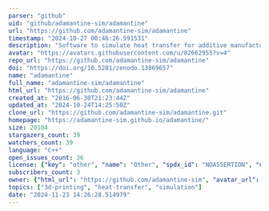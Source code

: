 ```yaml
---
parser: "github"
uid: "github/adamantine-sim/adamantine"
url: "https://github.com/adamantine-sim/adamantine"
timestamp: "2024-10-27 00:46:26.591531"
description: "Software to simulate heat transfer for additive manufacturing"
avatar: "https://avatars.githubusercontent.com/u/82662955?v=4"
repo_url: "https://github.com/adamantine-sim/adamantine"
doi: "https://doi.org/10.5281/zenodo.13869657"
name: "adamantine"
full_name: "adamantine-sim/adamantine"
html_url: "https://github.com/adamantine-sim/adamantine"
created_at: "2016-06-30T21:23:44Z"
updated_at: "2024-10-24T14:25:50Z"
clone_url: "https://github.com/adamantine-sim/adamantine.git"
homepage: "https://adamantine-sim.github.io/adamantine/"
size: 20104
stargazers_count: 39
watchers_count: 39
language: "C++"
open_issues_count: 36
license: {"key": "other", "name": "Other", "spdx_id": "NOASSERTION", "url": null, "node_id": "MDc6TGljZW5zZTA="}
subscribers_count: 3
owner: {"html_url": "https://github.com/adamantine-sim", "avatar_url": "https://avatars.githubusercontent.com/u/82662955?v=4", "login": "adamantine-sim", "type": "Organization"}
topics: ["3d-printing", "heat-transfer", "simulation"]
date: "2024-11-23 14:26:28.514979"
---
```

